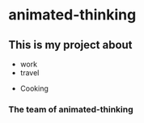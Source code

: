 # animated-thinking
## This is my project about
* work
* travel
- Cooking

### The team of animated-thinking
